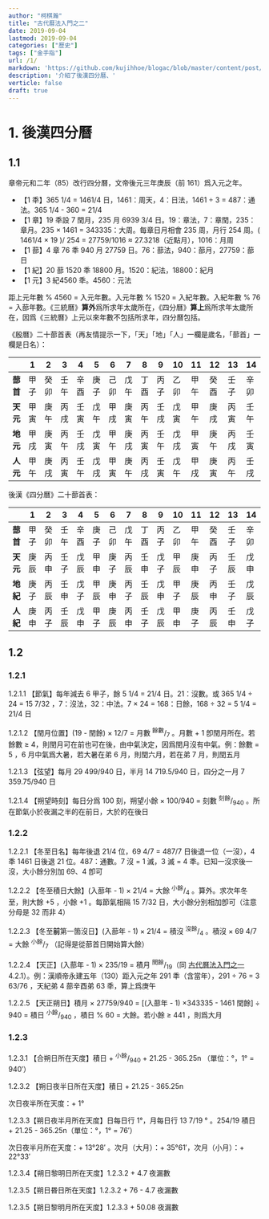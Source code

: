 ```yaml
---
author: "柯棋瀚"
title: "古代曆法入門之二"
date: 2019-09-04
lastmod: 2019-09-04
categories: ["歷史"]
tags: ["金手指"]
url: /1/
markdown: 'https://github.com/kujihhoe/blogac/blob/master/content/post/.md'
description: '介紹了後漢四分曆、'
verticle: false
draft: true
---
```


# 1. 後漢四分曆

## 1.1

章帝元和二年（85）改行四分曆，文帝後元三年庚辰（前 161）爲入元之年。

- 【1 秊】365 1/4 = 1461/4 日，1461：周天，4：日法，1461 ÷ 3 = 487：通法。365 1/4 - 360 = 21/4 
- 【1 章】19 秊設 7 閏月，235 月 6939 3/4 日。19：章法，7：章閏，235：章月。235 × 1461 = 343335：大周。每章日月相會 235 周，月行 254 周。( 1461/4 × 19 )/ 254 = 27759/1016 ≈ 27.3218（近點月），1016：月周
- 【1 蔀】4 章 76 秊 940 月 27759 日。76：蔀法，940：蔀月，27759：蔀日
- 【1 紀】20 蔀 1520 秊 18800 月。1520：紀法，18800：紀月
- 【1 元】3 紀4560 秊。4560：元法

距上元年數 % 4560 = 入元年數。入元年數 % 1520 = 入紀年數。入紀年數 % 76 = 入蔀年數。《三統曆》**算外**爲所求年太歲所在，《四分曆》**算上**爲所求年太歲所在，因爲《三統曆》上元以來年數不包括所求年，四分曆包括。

《殷曆》二十蔀首表（再友情提示一下，「天」「地」「人」一欄是歲名，「蔀首」一欄是日名）：

|          | **1** | **2** | **3** | **4** | **5** | **6** | **7** | **8** | **9** | **10** | **11** | **12** | **13** | **14** | **15** | **16** | **17** | **18** | **19** | **20** |
| -------- | ----- | ----- | ----- | ----- | ----- | ----- | ----- | ----- | ----- | ------ | ------ | ------ | ------ | ------ | ------ | ------ | ------ | ------ | ------ | ------ |
| **蔀首** | 甲子  | 癸卯  | 壬午  | 辛酉  | 庚子  | 己卯  | 戊午  | 丁酉  | 丙子  | 乙卯   | 甲午   | 癸酉   | 壬子   | 辛卯   | 庚午   | 己酉   | 戊子   | 丁卯   | 丙午   | 乙酉   |
| **天元** | 甲寅  | 庚午  | 丙戌  | 壬寅  | 戊午  | 甲戌  | 庚寅  | 丙午  | 壬戌  | 戊寅   | 甲午   | 庚戌   | 丙寅   | 壬午   | 戊戌   | 甲寅   | 庚午   | 丙戌   | 壬寅   | 戊午   |
| **地元** | 甲戌  | 庚寅  | 丙午  | 壬戌  | 戊寅  | 甲午  | 庚戌  | 丙寅  | 壬午  | 戊戌   | 甲寅   | 庚午   | 丙戌   | 壬寅   | 戊午   | 甲戌   | 庚寅   | 丙午   | 壬戌   | 戊寅   |
| **人元** | 甲午  | 庚戌  | 丙寅  | 壬午  | 戊戌  | 甲寅  | 庚午  | 丙戌  | 壬寅  | 戊午   | 甲戌   | 庚寅   | 丙午   | 壬戌   | 戊寅   | 甲午   | 庚戌   | 丙寅   | 壬午   | 戊戌   |

後漢《四分曆》二十蔀首表：

|          | **1** | **2** | **3** | **4** | **5** | **6** | **7** | **8** | **9** | **10** | **11** | **12** | **13** | **14** | **15** | **16** | **17** | **18** | **19** | **20** |
| -------- | ----- | ----- | ----- | ----- | ----- | ----- | ----- | ----- | ----- | ------ | ------ | ------ | ------ | ------ | ------ | ------ | ------ | ------ | ------ | ------ |
| **蔀首** | 甲子  | 癸卯  | 壬午  | 辛酉  | 庚子  | 己卯  | 戊午  | 丁酉  | 丙子  | 乙卯   | 甲午   | 癸酉   | 壬子   | 辛卯   | 庚午   | 己酉   | 戊子   | 丁卯   | 丙午   | 乙酉   |
| **天元** | 庚辰  | 丙申  | 壬子  | 戊辰  | 甲申  | 庚子  | 丙辰  | 壬申  | 戊子  | 甲辰   | 庚申   | 丙子   | 壬辰   | 戊申   | 甲子   | 庚辰   | 丙申   | 壬子   | 戊辰   | 甲申   |
| **地紀** | 庚子  | 丙辰  | 壬申  | 戊子  | 甲辰  | 庚申  | 丙子  | 壬辰  | 戊申  | 甲子   | 庚辰   | 丙申   | 壬子   | 戊辰   | 甲申   | 庚子   | 丙辰   | 壬申   | 戊子   | 甲辰   |
| **人紀** | 庚申  | 丙子  | 壬辰  | 戊申  | 甲子  | 庚辰  | 丙申  | 壬子  | 戊辰  | 甲申   | 庚子   | 丙辰   | 壬申   | 戊子   | 甲辰   | 庚申   | 丙子   | 壬辰   | 戊申   | 甲子   |

## 1.2

### 1.2.1 

1.2.1.1 【節氣】每年減去 6 甲子，餘 5 1/4 = 21/4 日。21：沒數。或 365 1/4 ÷ 24 = 15 7/32 ，7：沒法，32：中法。7 × 24 = 168：日餘，168 ÷ 32 = 5 1/4 = 21/4 日

1.2.1.2 【閏月位置】(19 - 閏餘) × 12/7 = 月數 <sup>餘數</sup>/<sub>7</sub> 。月數 + 1 卽閏月所在。若餘數 ≥ 4，則閏月可在前也可在後，由中氣決定，因爲閏月沒有中氣。例：餘數 = 5 ，6 月中氣爲大暑，若大暑在弟 6 月，則閏六月，若在弟 7 月，則閏五月

1.2.1.3 【弦望】每月 29 499/940 日，半月 14 719.5/940 日，四分之一月 7 359.75/940 日

1.2.1.4 【朔望時刻】每日分爲 100 刻，朔望小餘 × 100/940 = 刻數 <sup>刻餘</sup>/<sub>940</sub> 。所在節氣小於夜漏之半的在前日，大於的在後日

### 1.2.2

1.2.2.1 【冬至日名】每年後退 21/4 位，69 4/7 = 487/7 日後退一位（一沒），4 秊 1461 日後退 21 位。487：通數。7 沒 = 1 滅，3 滅 = 4 秊。已知一沒求後一沒，大小餘分別加 69、4 卽可

1.2.2.2 【冬至積日大餘】(入蔀年 - 1) × 21/4 = 大餘 <sup>小餘</sup>/<sub>4</sub> 。算外。求次年冬至，則大餘 +5 ，小餘 +1 。每節氣相隔 15 7/32 日，大小餘分別相加卽可（注意分母是 32 而非 4）

1.2.2.3 【冬至**前**第一箇沒日】(入蔀年 - 1) × 21/4 = 積沒 <sup>沒餘</sup>/<sub>4</sub> 。積沒 × 69 4/7 = 大餘 <sup>小餘</sup>/<sub>7</sub> （記得是從蔀首日開始算大餘）

1.2.2.4 【天正】(入蔀年 - 1) × 235/19 = 積月 <sup>閏餘</sup>/<sub>19</sub>（同 [古代曆法入門之一](/163/) 4.2.1）。例：漢順帝永建五年（130）距入元之年 291 秊（含當年），291 ÷ 76 = 3 63/76 ，天紀弟 4 蔀辛酉弟 63 秊，算上爲庚午

1.2.2.5 【天正朔日】積月 × 27759/940 = [(入蔀年 - 1) ×343335 - 1461 閏餘] ÷ 940 = 積日 <sup>小餘</sup>/<sub>940</sub> ，積日 % 60 = 大餘。若小餘 ≥ 441 ，則爲大月

### 1.2.3

1.2.3.1 【合朔日所在天度】積日 + <sup>小餘</sup>/<sub>940</sub> + 21.25 - 365.25n （單位：°，1° = 940′）

1.2.3.2 【朔日夜半日所在天度】積日 + 21.25 - 365.25n 

次日夜半所在天度：+ 1° 

1.2.3.3【朔日夜半月所在天度】日每日行 1°，月每日行 13 7/19 ° 。254/19 積日 + 21.25 - 365.25n（單位：°，1° = 76′）

次日夜半月所在天度：+ 13°28′ 。次月（大月）：+ 35°61′，次月（小月）：+ 22°33′ 

1.2.3.4【朔日黎明日所在天度】1.2.3.2 + 4.7 夜漏數

1.2.3.5【朔日昬日所在天度】1.2.3.2 + 76 - 4.7 夜漏數

1.2.3.5【朔日黎明月所在天度】1.2.3.3 + 50.08 夜漏數





